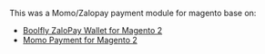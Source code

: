 This was a Momo/Zalopay payment module for magento base on:
- [Boolfly ZaloPay Wallet for Magento 2](https://github.com/boolfly/zalopay)
- [Momo Payment for Magento 2](https://github.com/boolfly/momo-wallet)

